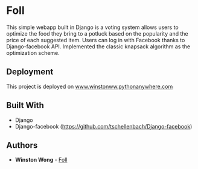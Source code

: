 # Foll

This simple webapp built in Django is a voting system allows users to optimize the food they bring to a potluck based on the popularity and the price of each suggested item. 
Users can log in with Facebook thanks to Django-facebook API. Implemented the classic knapsack algorithm as the optimization scheme.

## Deployment

This project is deployed on www.winstonww.pythonanywhere.com

## Built With

* Django
* Django-facebook (https://github.com/tschellenbach/Django-facebook)

## Authors

* **Winston Wong**  - [Foll](https://github.com/winstonww)


